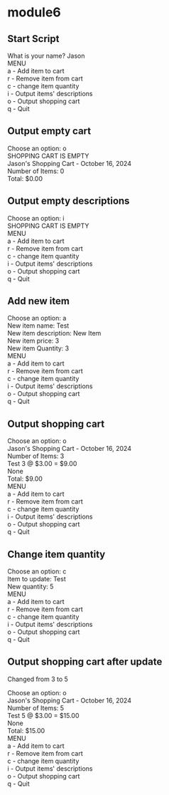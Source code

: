 # module6

## Start Script

What is your name? Jason \
MENU \
a - Add item to cart \
r - Remove item from cart \
c - change item quantity \
i - Output items' descriptions \
o - Output shopping cart \
q - Quit

## Output empty cart

Choose an option: o \
SHOPPING CART IS EMPTY \
Jason's Shopping Cart - October 16, 2024 \
Number of Items: 0 \
Total: $0.00

## Output empty descriptions

Choose an option: i \
SHOPPING CART IS EMPTY \
MENU \
a - Add item to cart \
r - Remove item from cart \
c - change item quantity \
i - Output items' descriptions \
o - Output shopping cart \
q - Quit


## Add new item

Choose an option: a \
New item name: Test \
New item description: New Item \
New item price: 3 \
New item Quantity: 3 \
MENU \
a - Add item to cart \
r - Remove item from cart \
c - change item quantity \
i - Output items' descriptions \
o - Output shopping cart \
q - Quit


## Output shopping cart

Choose an option: o \
Jason's Shopping Cart - October 16, 2024 \
Number of Items: 3 \
Test 3 @ $3.00 = $9.00 \
None \
Total: $9.00 \
MENU \
a - Add item to cart \
r - Remove item from cart \
c - change item quantity \
i - Output items' descriptions \
o - Output shopping cart \
q - Quit


## Change item quantity

Choose an option: c \
Item to update: Test \
New quantity: 5 \
MENU \
a - Add item to cart \
r - Remove item from cart \
c - change item quantity \
i - Output items' descriptions \
o - Output shopping cart \
q - Quit


## Output shopping cart after update

Changed from 3 to 5

Choose an option: o \
Jason's Shopping Cart - October 16, 2024 \
Number of Items: 5 \
Test 5 @ $3.00 = $15.00 \
None \
Total: $15.00 \
MENU \
a - Add item to cart \
r - Remove item from cart \
c - change item quantity \
i - Output items' descriptions \
o - Output shopping cart \
q - Quit